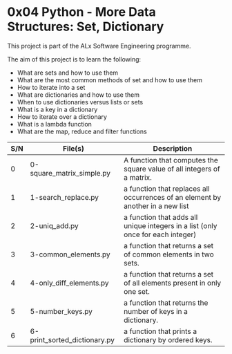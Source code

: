 # 0x04 Python - More Data Structures: Set, Dictionary

This project is part of the ALx Software Engineering programme.

The aim of this project is to learn the following:
- What are sets and how to use them
- What are the most common methods of set and how to use them
- How to iterate into a set
- What are dictionaries and how to use them
- When to use dictionaries versus lists or sets
- What is a key in a dictionary
- How to iterate over a dictionary
- What is a lambda function
- What are the map, reduce and filter functions

| S/N | File(s) | Description |
| --- | ------- | ----------- |
| 0 | 0-square_matrix_simple.py | A function that computes the square value of all integers of a matrix. |
| 1 | 1-search_replace.py | a function that replaces all occurrences of an element by another in a new list |
| 2 | 2-uniq_add.py | a function that adds all unique integers in a list (only once for each integer) |
| 3 | 3-common_elements.py | a function that returns a set of common elements in two sets. |
| 4 | 4-only_diff_elements.py | a function that returns a set of all elements present in only one set. |
| 5 | 5-number_keys.py |  a function that returns the number of keys in a dictionary. |
| 6 | 6-print_sorted_dictionary.py | a function that prints a dictionary by ordered keys. |
